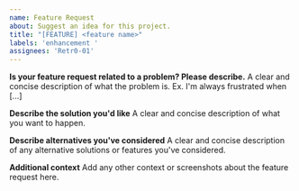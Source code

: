 ```yaml
---
name: Feature Request
about: Suggest an idea for this project.
title: "[FEATURE] <feature name>"
labels: 'enhancement '
assignees: 'Retr0-01'
---
```


**Is your feature request related to a problem? Please describe.**
A clear and concise description of what the problem is. Ex. I'm always frustrated when [...]

**Describe the solution you'd like**
A clear and concise description of what you want to happen.

**Describe alternatives you've considered**
A clear and concise description of any alternative solutions or features you've considered.

**Additional context**
Add any other context or screenshots about the feature request here.
